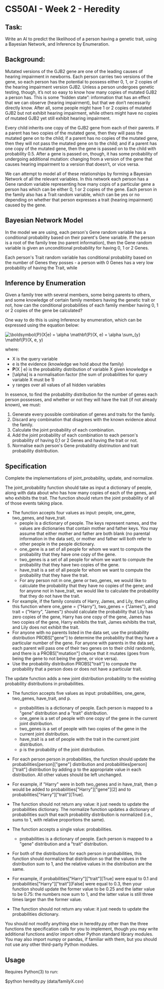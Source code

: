 # CS50AI - Week 2 - Heredity

## Task:

Write an AI to predict the likelihood of a person having a genetic trait, using a Bayesian Network, and Inference by Enumeration.


## Background:

Mutated versions of the GJB2 gene are one of the leading causes of hearing impairment in newborns. Each person carries two versions of the gene, so each person has the potential to possess either 0, 1, or 2 copies of the hearing impairment version GJB2. Unless a person undergoes genetic testing, though, it’s not so easy to know how many copies of mutated GJB2 a person has. This is some “hidden state”: information that has an effect that we can observe (hearing impairment), but that we don’t necessarily directly know. After all, some people might have 1 or 2 copies of mutated GJB2 but not exhibit hearing impairment, while others might have no copies of mutated GJB2 yet still exhibit hearing impairment.

Every child inherits one copy of the GJB2 gene from each of their parents. If a parent has two copies of the mutated gene, then they will pass the mutated gene on to the child; if a parent has no copies of the mutated gene, then they will not pass the mutated gene on to the child; and if a parent has one copy of the mutated gene, then the gene is passed on to the child with probability 0.5. After a gene is passed on, though, it has some probability of undergoing additional mutation: changing from a version of the gene that causes hearing impairment to a version that doesn’t, or vice versa.

We can attempt to model all of these relationships by forming a Bayesian Network of all the relevant variables. In this network each person has a Gene random variable representing how many copis of a particular gene a person has which can be either 0, 1 or 2 copies of the gene. Each person in the family also has a Trait random variable, which can be yes or no depending on whether that person expresses a trait (hearing impairment) caused by the gene.


## Bayesian Network Model

In the model we are using, each person's Gene random variable has a conditional probability based on their parent's Gene variable. If the person is a root of the family tree (no parent information), then the Gene random variable is given an unconditional probability for having 0, 1 or 2 Genes.

Each person's Trait random variable has conditional probability based on the number of Genes they posses - a person with 0 Genes has a very low probability of having the Trait, while


## Inference by Enumeration

Given a family tree with several members, some being parents to others, and some knowledge of certain family members having the genetic trait or not, how can the conditional probabilities of each family member having 0, 1 or 2 copies of the gene be calculated?

One way to do this is using Inference by enumeration, which can be expressed using the equation below:

![\boldsymbol{P}(X|e) = \alpha \mathbf{P}(X, e) = \alpha \sum_{y} \mathbf{P}(X, e, y)](https://render.githubusercontent.com/render/math?math=%5Cboldsymbol%7BP%7D(X%7Ce)%20%3D%20%5Calpha%20%5Cmathbf%7BP%7D(X%2C%20e)%20%3D%20%5Calpha%20%5Csum_%7By%7D%20%5Cmathbf%7BP%7D(X%2C%20e%2C%20y))

where:
- X is the query variable
- e is the evidence (knowledge we hold about the family)
- **P**(X | e) is the probability distribution of variable X given knowledge e
- \[\alpha\] is a normalisation factor (the sum of probabilities for query variable X must be 1)
- y ranges over all values of all hidden variables

In essence, to find the probability distribution for the number of genes each person possesses, and whether or not they will have the trait (if not already known), we must:
1. Generate every possible combination of genes and traits for the family.
2. Discard any combination that disagrees with the known evidence about the family.
3. Calculate the joint probability of each combination.
4. Add the joint probability of each combination to each person's probability of having 0,1 or 2 Genes and having the trait or not.
5. Normalise each person's Gene probability distrinution and trait probability distribution.


## Specification

Complete the implementations of joint_probability, update, and normalize.

The joint_probability function should take as input a dictionary of people, along with data about who has how many copies of each of the genes, and who exhibits the trait. The function should return the joint probability of all of those events taking place.

* The function accepts four values as input: people, one_gene, two_genes, and have_trait.
  * people is a dictionary of people. The keys represent names, and the values are dictionaries that contain mother and father keys. You may assume that either mother and father are both blank (no parental information in the data set), or mother and father will both refer to other people in the people dictionary.
  * one_gene is a set of all people for whom we want to compute the probability that they have one copy of the gene.
  * two_genes is a set of all people for whom we want to compute the probability that they have two copies of the gene.
  * have_trait is a set of all people for whom we want to compute the probability that they have the trait.
  * For any person not in one_gene or two_genes, we would like to calculate the probability that they have no copies of the gene; and for anyone not in have_trait, we would like to calculate the probability that they do not have the trait.
* For example, if the family consists of Harry, James, and Lily, then calling this function where one_gene = {"Harry"}, two_genes = {"James"}, and trait = {"Harry", "James"} should calculate the probability that Lily has zero copies of the gene, Harry has one copy of the gene, James has two copies of the gene, Harry exhibits the trait, James exhibits the trait, and Lily does not exhibit the trait.
* For anyone with no parents listed in the data set, use the probability distribution PROBS["gene"] to determine the probability that they have a particular number of the gene.
For anyone with parents in the data set, each parent will pass one of their two genes on to their child randomly, and there is a PROBS["mutation"] chance that it mutates (goes from being the gene to not being the gene, or vice versa).
* Use the probability distribution PROBS["trait"] to compute the probability that a person does or does not have a particular trait.

The update function adds a new joint distribution probability to the existing probability distributions in probabilities.

* The function accepts five values as input: probabilities, one_gene, two_genes, have_trait, and p.
  * probabilities is a dictionary of people. Each person is mapped to a "gene" distribution and a "trait" distribution.
  * one_gene is a set of people with one copy of the gene in the current joint distribution.
  * two_genes is a set of people with two copies of the gene in the current joint distribution.
  * have_trait is a set of people with the trait in the current joint distribution.
  * p is the probability of the joint distribution.
* For each person person in probabilities, the function should update the probabilities[person]["gene"] distribution and probabilities[person]["trait"] distribution by adding p to the appropriate value in each distribution. All other values should be left unchanged.
* For example, if "Harry" were in both two_genes and in have_trait, then p would be added to probabilities["Harry"]["gene"][2] and to probabilities["Harry"]["trait"][True].
* The function should not return any value: it just needs to update the probabilities dictionary.
The normalize function updates a dictionary of probabilities such that each probability distribution is normalized (i.e., sums to 1, with relative proportions the same).

* The function accepts a single value: probabilities.
  * probabilities is a dictionary of people. Each person is mapped to a "gene" distribution and a "trait" distribution.
* For both of the distributions for each person in probabilities, this function should normalize that distribution so that the values in the distribution sum to 1, and the relative values in the distribution are the same.
* For example, if probabilities["Harry"]["trait"][True] were equal to 0.1 and probabilities["Harry"]["trait"][False] were equal to 0.3, then your function should update the former value to be 0.25 and the latter value to be 0.75: the numbers now sum to 1, and the latter value is still three times larger than the former value.
* The function should not return any value: it just needs to update the probabilities dictionary.

You should not modify anything else in heredity.py other than the three functions the specification calls for you to implement, though you may write additional functions and/or import other Python standard library modules. You may also import numpy or pandas, if familiar with them, but you should not use any other third-party Python modules.

## Usage

Requires Python(3) to run:

$python heredity.py (data/familyX.csv)

